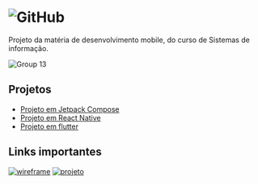 # ![GitHub](https://user-images.githubusercontent.com/13178261/161410357-2de5648f-56ef-4830-9d60-0a87d903a6d4.png)


Projeto da matéria de desenvolvimento mobile, do curso de Sistemas de informação.

![Group 13](https://user-images.githubusercontent.com/13178261/161410396-57f0ea91-8f75-45a9-b821-ef4146e9ac63.png)

## Projetos

- [Projeto em Jetpack Compose](./mmcompose/README.md)
- [Projeto em React Native](./mmreact/README.md)
- [Projeto em flutter](./mmflutter/README.md)

## Links importantes
[![wireframe](https://user-images.githubusercontent.com/13178261/161410522-8a45b117-938e-44d2-aa9f-fe3cb7425abc.png)](https://www.figma.com/community/file/1092175666127784311)
[![projeto](https://user-images.githubusercontent.com/13178261/161410529-4a4f4c03-9b15-445d-86e6-a80c1665efd7.png)](https://github.com/users/filipecancio/projects/13/views/1?visibleFields=%5B%22Title%22%2C%22Assignees%22%2C%22Status%22%2C%22Labels%22%5D)
